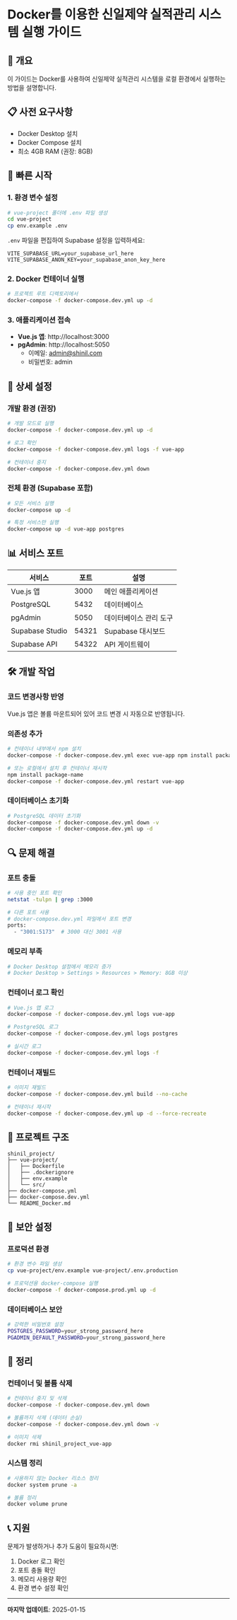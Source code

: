 # Docker를 이용한 신일제약 실적관리 시스템 실행 가이드

## 🐳 개요

이 가이드는 Docker를 사용하여 신일제약 실적관리 시스템을 로컬 환경에서 실행하는 방법을 설명합니다.

## 📋 사전 요구사항

- Docker Desktop 설치
- Docker Compose 설치
- 최소 4GB RAM (권장: 8GB)

## 🚀 빠른 시작

### 1. 환경 변수 설정

```bash
# vue-project 폴더에 .env 파일 생성
cd vue-project
cp env.example .env
```

`.env` 파일을 편집하여 Supabase 설정을 입력하세요:

```env
VITE_SUPABASE_URL=your_supabase_url_here
VITE_SUPABASE_ANON_KEY=your_supabase_anon_key_here
```

### 2. Docker 컨테이너 실행

```bash
# 프로젝트 루트 디렉토리에서
docker-compose -f docker-compose.dev.yml up -d
```

### 3. 애플리케이션 접속

- **Vue.js 앱**: http://localhost:3000
- **pgAdmin**: http://localhost:5050
  - 이메일: admin@shinil.com
  - 비밀번호: admin

## 🔧 상세 설정

### 개발 환경 (권장)

```bash
# 개발 모드로 실행
docker-compose -f docker-compose.dev.yml up -d

# 로그 확인
docker-compose -f docker-compose.dev.yml logs -f vue-app

# 컨테이너 중지
docker-compose -f docker-compose.dev.yml down
```

### 전체 환경 (Supabase 포함)

```bash
# 모든 서비스 실행
docker-compose up -d

# 특정 서비스만 실행
docker-compose up -d vue-app postgres
```

## 📊 서비스 포트

| 서비스 | 포트 | 설명 |
|--------|------|------|
| Vue.js 앱 | 3000 | 메인 애플리케이션 |
| PostgreSQL | 5432 | 데이터베이스 |
| pgAdmin | 5050 | 데이터베이스 관리 도구 |
| Supabase Studio | 54321 | Supabase 대시보드 |
| Supabase API | 54322 | API 게이트웨이 |

## 🛠️ 개발 작업

### 코드 변경사항 반영

Vue.js 앱은 볼륨 마운트되어 있어 코드 변경 시 자동으로 반영됩니다.

### 의존성 추가

```bash
# 컨테이너 내부에서 npm 설치
docker-compose -f docker-compose.dev.yml exec vue-app npm install package-name

# 또는 로컬에서 설치 후 컨테이너 재시작
npm install package-name
docker-compose -f docker-compose.dev.yml restart vue-app
```

### 데이터베이스 초기화

```bash
# PostgreSQL 데이터 초기화
docker-compose -f docker-compose.dev.yml down -v
docker-compose -f docker-compose.dev.yml up -d
```

## 🔍 문제 해결

### 포트 충돌

```bash
# 사용 중인 포트 확인
netstat -tulpn | grep :3000

# 다른 포트 사용
# docker-compose.dev.yml 파일에서 포트 변경
ports:
  - "3001:5173"  # 3000 대신 3001 사용
```

### 메모리 부족

```bash
# Docker Desktop 설정에서 메모리 증가
# Docker Desktop > Settings > Resources > Memory: 8GB 이상
```

### 컨테이너 로그 확인

```bash
# Vue.js 앱 로그
docker-compose -f docker-compose.dev.yml logs vue-app

# PostgreSQL 로그
docker-compose -f docker-compose.dev.yml logs postgres

# 실시간 로그
docker-compose -f docker-compose.dev.yml logs -f
```

### 컨테이너 재빌드

```bash
# 이미지 재빌드
docker-compose -f docker-compose.dev.yml build --no-cache

# 컨테이너 재시작
docker-compose -f docker-compose.dev.yml up -d --force-recreate
```

## 📁 프로젝트 구조

```
shinil_project/
├── vue-project/
│   ├── Dockerfile
│   ├── .dockerignore
│   ├── env.example
│   └── src/
├── docker-compose.yml
├── docker-compose.dev.yml
└── README_Docker.md
```

## 🔐 보안 설정

### 프로덕션 환경

```bash
# 환경 변수 파일 생성
cp vue-project/env.example vue-project/.env.production

# 프로덕션용 docker-compose 실행
docker-compose -f docker-compose.prod.yml up -d
```

### 데이터베이스 보안

```bash
# 강력한 비밀번호 설정
POSTGRES_PASSWORD=your_strong_password_here
PGADMIN_DEFAULT_PASSWORD=your_strong_password_here
```

## 🧹 정리

### 컨테이너 및 볼륨 삭제

```bash
# 컨테이너 중지 및 삭제
docker-compose -f docker-compose.dev.yml down

# 볼륨까지 삭제 (데이터 손실)
docker-compose -f docker-compose.dev.yml down -v

# 이미지 삭제
docker rmi shinil_project_vue-app
```

### 시스템 정리

```bash
# 사용하지 않는 Docker 리소스 정리
docker system prune -a

# 볼륨 정리
docker volume prune
```

## 📞 지원

문제가 발생하거나 추가 도움이 필요하시면:

1. Docker 로그 확인
2. 포트 충돌 확인
3. 메모리 사용량 확인
4. 환경 변수 설정 확인

---

**마지막 업데이트**: 2025-01-15 